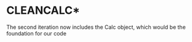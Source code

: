 # CLEANCALC*

The second iteration now includes the Calc object, which would be the foundation for our code
